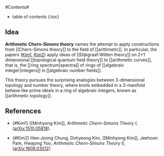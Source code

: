 
#Contents#
* table of contents
{:toc}

## Idea

**Arithmetic Chern-Simons theory** names the attempt to apply constructions from [[Chern-Simons theory]] to the field of [[arithmetic]]. In particular, the papers ([Kim1](#Kim1), [Kim2](#Kim2)) apply ideas of [[Dijkgraaf-Witten theory]] on 2+1 dimensional [[topological quantum field theory]] to [[arithmetic curves]], that is, the [[ring spectrum|spectra]] of rings of [[algebraic integer|integers]] in [[algebraic number fields]].

This theory pursues the surprising analogies between 3-dimensional topology and number theory, where knots embedded in a 3-manifold behave like prime ideals in a ring of algebraic integers, known as [[arithmetic topology]]. 



## References

* {#Kim1} [[Minhyong Kim]], _Arithmetic Chern-Simons Theory I_, ([arXiv:1510.05818](http://arxiv.org/abs/1510.05818)).

* {#Kim2} Hee-Joong Chung, Dohyeong Kim, [[Minhyong Kim]], Jeehoon Park, Hwajong Yoo, _Arithmetic Chern-Simons Theory II_, ([arXiv:1609.03012](http://arxiv.org/abs/1609.03012))